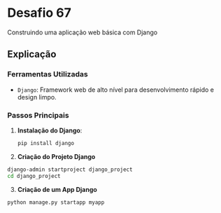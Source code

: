 # Desafio 67

Construindo uma aplicação web básica com Django

## Explicação

### Ferramentas Utilizadas

- `Django`: Framework web de alto nível para desenvolvimento rápido e design limpo.

### Passos Principais

1. **Instalação do Django**:
   ```sh
   pip install django
   ```

2. **Criação do Projeto Django**
```sh
django-admin startproject django_project
cd django_project
```

3. **Criação de um App Django**
```sh
python manage.py startapp myapp
```